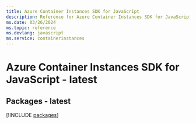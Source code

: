 ```yaml
---
title: Azure Container Instances SDK for JavaScript
description: Reference for Azure Container Instances SDK for JavaScript
ms.date: 03/26/2024
ms.topic: reference
ms.devlang: javascript
ms.service: containerinstances
---
```

# Azure Container Instances SDK for JavaScript - latest
## Packages - latest
[!INCLUDE [packages](container-instances-index.md)]